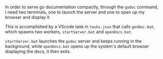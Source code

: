 In order to serve go documentation compactly,
through the `godoc` command, I need two terminals, one to 
launch the server and one to open up my browser 
and display it.

This is accomplished by a VScode task in `tasks.json`
that calls `genDoc.bat`, which spawns two workers,
`startServer.bat` and `openDocs.bat`.

`startServer.bat` launches the `godoc` server and keeps 
running in the background, while `openDocs.bat` opens
up the system's default browser displaying the docs, 
it then exits.